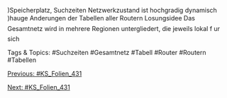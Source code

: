 )Speicherplatz, Suchzeiten
Netzwerkzustand ist hochgradig dynamisch
)hauge Anderungen der Tabellen aller Routern
Losungsidee
Das Gesamtnetz wird in mehrere Regionen untergliedert, die jeweils lokal f ur sich

   Tags & Topics:
   #Suchzeiten
   #Gesamtnetz
   #Tabell
   #Router
   #Routern
   #Tabellen

[Previous: #KS_Folien_431](KS_Folien_431.md)

[Next: #KS_Folien_431](KS_Folien_431.md)